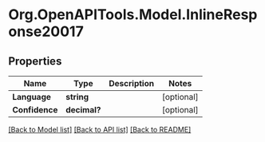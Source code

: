 # Org.OpenAPITools.Model.InlineResponse20017

## Properties

Name | Type | Description | Notes
------------ | ------------- | ------------- | -------------
**Language** | **string** |  | [optional] 
**Confidence** | **decimal?** |  | [optional] 

[[Back to Model list]](../README.md#documentation-for-models) [[Back to API list]](../README.md#documentation-for-api-endpoints) [[Back to README]](../README.md)

